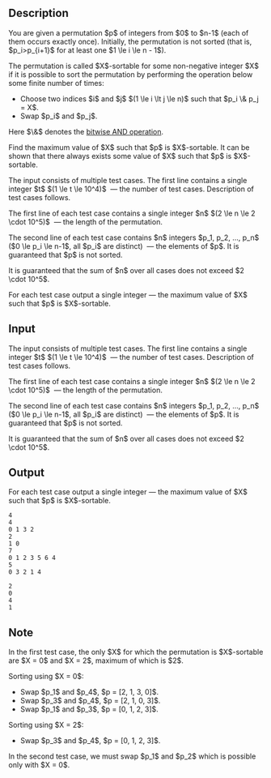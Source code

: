 ## Description

<div><p>You are given a permutation $p$ of integers from $0$ to $n-1$ (each of them occurs exactly once). Initially, the permutation is <span class="tex-font-style-bf">not sorted</span> (that is, $p_i&gt;p_{i+1}$ for at least one $1 \le i \le n - 1$). </p><p>The permutation is called $X$-sortable for some non-negative integer $X$ if it is possible to sort the permutation by performing the operation below some finite number of times: </p><ul> <li> Choose two indices $i$ and $j$ $(1 \le i \lt j \le n)$ such that $p_i \&amp; p_j = X$. </li><li> Swap $p_i$ and $p_j$. </li></ul><p>Here $\&amp;$ denotes the <a href="https://en.wikipedia.org/wiki/Bitwise_operation#AND">bitwise AND operation</a>.</p><p>Find the <span class="tex-font-style-bf">maximum</span> value of $X$ such that $p$ is $X$-sortable. It can be shown that there always exists some value of $X$ such that $p$ is $X$-sortable.</p></div><div class="input-specification"><p>The input consists of multiple test cases. The first line contains a single integer $t$ $(1 \le t \le 10^4)$ &nbsp;— the number of test cases. Description of test cases follows.</p><p>The first line of each test case contains a single integer $n$ $(2 \le n \le 2 \cdot 10^5)$ &nbsp;— the length of the permutation.</p><p>The second line of each test case contains $n$ integers $p_1, p_2, ..., p_n$ ($0 \le p_i \le n-1$, all $p_i$ are distinct) &nbsp;— the elements of $p$. It is guaranteed that $p$ is not sorted.</p><p>It is guaranteed that the sum of $n$ over all cases does not exceed $2 \cdot 10^5$.</p></div><div class="output-specification"><p>For each test case output a single integer — the maximum value of $X$ such that $p$ is $X$-sortable.</p></div>

## Input

<p>The input consists of multiple test cases. The first line contains a single integer $t$ $(1 \le t \le 10^4)$ &nbsp;— the number of test cases. Description of test cases follows.</p><p>The first line of each test case contains a single integer $n$ $(2 \le n \le 2 \cdot 10^5)$ &nbsp;— the length of the permutation.</p><p>The second line of each test case contains $n$ integers $p_1, p_2, ..., p_n$ ($0 \le p_i \le n-1$, all $p_i$ are distinct) &nbsp;— the elements of $p$. It is guaranteed that $p$ is not sorted.</p><p>It is guaranteed that the sum of $n$ over all cases does not exceed $2 \cdot 10^5$.</p>

## Output

<p>For each test case output a single integer — the maximum value of $X$ such that $p$ is $X$-sortable.</p>





```input1|2,3,6,7
4
4
0 1 3 2
2
1 0
7
0 1 2 3 5 6 4
5
0 3 2 1 4
```




```output1
2
0
4
1
```



## Note

<p>In the first test case, the only $X$ for which the permutation is $X$-sortable are $X = 0$ and $X = 2$, maximum of which is $2$.</p><p>Sorting using $X = 0$: </p><ul> <li> Swap $p_1$ and $p_4$, $p = [2, 1, 3, 0]$. </li><li> Swap $p_3$ and $p_4$, $p = [2, 1, 0, 3]$. </li><li> Swap $p_1$ and $p_3$, $p = [0, 1, 2, 3]$. </li></ul><p>Sorting using $X = 2$: </p><ul> <li> Swap $p_3$ and $p_4$, $p = [0, 1, 2, 3]$. </li></ul><p>In the second test case, we must swap $p_1$ and $p_2$ which is possible only with $X = 0$.</p>
